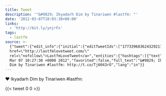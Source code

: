 ```yaml
---
title: Tweet
description: '"&#9829; Ikyadarh Dim by Tinariwen #lastfm: "'
date: '2012-03-07T10:03:30+00:00'
links:
  - 'http://bit.ly/ynjrFx'
tags:
  - lastfm
source: >-
  {"tweet":{"edit_info":{"initial":{"editTweetIds":["177339683624329217"],"editableUntil":"2012-03-07T11:27:30.045Z","editsRemaining":"5","isEditEligible":true}},"retweeted":false,"source":"<a
  href=\"http://lastfmlovetweet.com/\"
  rel=\"nofollow\">LastfmLoveTweet</a>","entities":{"hashtags":[{"text":"lastfm","indices":["34","41"]}],"symbols":[],"user_mentions":[],"urls":[{"url":"http://t.co/Tj6043rO","expanded_url":"http://bit.ly/ynjrFx","display_url":"bit.ly/ynjrFx","indices":["43","63"]}]},"display_text_range":["0","63"],"favorite_count":"0","id_str":"177339683624329217","truncated":false,"retweet_count":"0","id":"177339683624329217","possibly_sensitive":false,"created_at":"Wed
  Mar 07 10:27:30 +0000 2012","favorited":false,"full_text":"&#9829; Ikyadarh
  Dim by Tinariwen #lastfm: http://t.co/Tj6043rO","lang":"in"}}
---
```

&#9829; Ikyadarh Dim by Tinariwen #lastfm: 
    
{{< tweet 0 0 >}}
    
